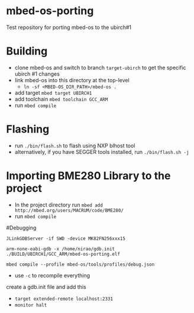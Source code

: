 # mbed-os-porting
Test repository for porting mbed-os to the ubirch#1

# Building

- clone mbed-os and switch to branch `target-ubirch` to get the specific ubirch #1 changes
- link mbed-os into this directory at the top-level
	- `ln -sf <MBED-OS_DIR_PATH>/mbed-os .`
- add target `mbed target UBIRCH1`
- add toolchain `mbed toolchain GCC_ARM`
- run `mbed compile`

# Flashing

- run `./bin/flash.sh` to flash using NXP blhost tool
- alternatively, if you have SEGGER tools installed, run `./bin/flash.sh -j`

# Importing BME280 Library to the project
- In the project directory run
      `mbed add http://mbed.org/users/MACRUM/code/BME280/`
- run `mbed compile` 

#Debugging

`JLinkGDBServer -if SWD -device MK82FN256xxx15` 

`arm-none-eabi-gdb -x /home/nirao/gdb.init ./BUILD/UBIRCH1/GCC_ARM/mbed-os-porting.elf`

`mbed compile --profile mbed-os/tools/profiles/debug.json`
- use `-c` to recompile everything

create a gdb.init file and add this 
- `target extended-remote localhost:2331`
- `monitor halt`
